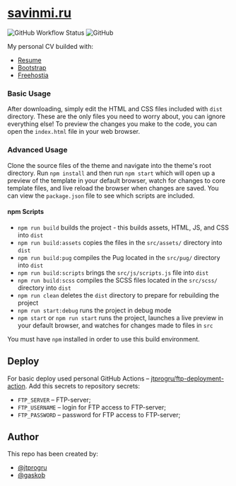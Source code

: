 # [savinmi.ru](https://savinmi.ru)
![GitHub Workflow Status](https://img.shields.io/github/workflow/status/jtprogru/savinmi.ru/CI?label=CI)
![GitHub](https://img.shields.io/github/license/jtprogru/savinmi.ru)

My personal CV builded with:

- [Resume](https://startbootstrap.com/theme/resume/)
- [Bootstrap](https://getbootstrap.com/)
- [Freehostia](https://www.freehostia.com/free-cloud-hosting/)

### Basic Usage

After downloading, simply edit the HTML and CSS files included with `dist` directory. These are the only files you need to worry about, you can ignore everything else! To preview the changes you make to the code, you can open the `index.html` file in your web browser.

### Advanced Usage

Clone the source files of the theme and navigate into the theme's root directory. Run `npm install` and then run `npm start` which will open up a preview of the template in your default browser, watch for changes to core template files, and live reload the browser when changes are saved. You can view the `package.json` file to see which scripts are included.

#### npm Scripts

- `npm run build` builds the project - this builds assets, HTML, JS, and CSS into `dist`
- `npm run build:assets` copies the files in the `src/assets/` directory into `dist`
- `npm run build:pug` compiles the Pug located in the `src/pug/` directory into `dist`
- `npm run build:scripts` brings the `src/js/scripts.js` file into `dist`
- `npm run build:scss` compiles the SCSS files located in the `src/scss/` directory into `dist`
- `npm run clean` deletes the `dist` directory to prepare for rebuilding the project
- `npm run start:debug` runs the project in debug mode
- `npm start` or `npm run start` runs the project, launches a live preview in your default browser, and watches for changes made to files in `src`

You must have `npm` installed in order to use this build environment.

## Deploy
For basic deploy used personal GitHub Actions – [jtprogru/ftp-deployment-action](https://github.com/jtprogru/ftp-deployment-action). Add this secrets to repository secrets:
- `FTP_SERVER` – FTP-server;
- `FTP_USERNAME` – login for FTP access to FTP-server;
- `FTP_PASSWORD` – password for FTP access to FTP-server;

## Author

This repo has been created by:
- [@jtprogru](https://github.com/jtprogru)
- [@gaskob](https://github.com/gaskob)

